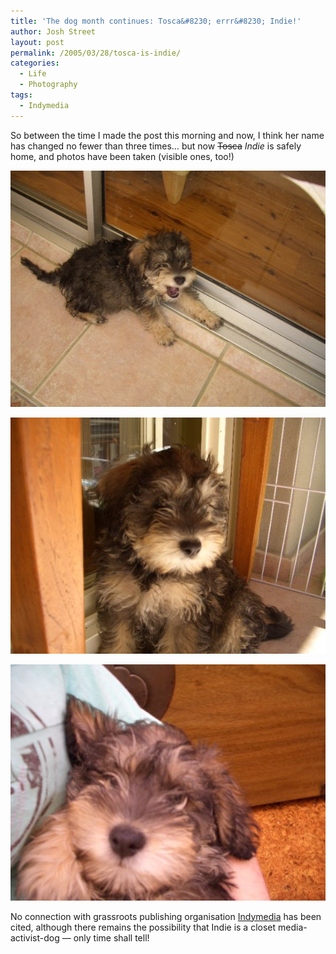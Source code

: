 ```yaml
---
title: 'The dog month continues: Tosca&#8230; errr&#8230; Indie!'
author: Josh Street
layout: post
permalink: /2005/03/28/tosca-is-indie/
categories:
  - Life
  - Photography
tags:
  - Indymedia
---
```

So between the time I made the post this morning and now, I think her name has changed no fewer than three times&#8230; but now <strike>Tosca</strike> *Indie* is safely home, and photos have been taken (visible ones, too!)

![A photo of Indie][1]

![Another photo of Indie][2]

![Yet another photo of Indie][3]

No connection with grassroots publishing organisation [Indymedia][4] has been cited, although there remains the possibility that Indie is a closet media-activist-dog &#8212; only time shall tell!

 [1]: /blog/wp-content/2005/03/indie1.jpg
 [2]: /blog/wp-content/2005/03/indie2.jpg
 [3]: /blog/wp-content/2005/03/indie3.jpg
 [4]: http://indymedia.org/
